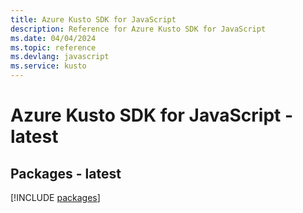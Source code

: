 ```yaml
---
title: Azure Kusto SDK for JavaScript
description: Reference for Azure Kusto SDK for JavaScript
ms.date: 04/04/2024
ms.topic: reference
ms.devlang: javascript
ms.service: kusto
---
```

# Azure Kusto SDK for JavaScript - latest
## Packages - latest
[!INCLUDE [packages](kusto-index.md)]